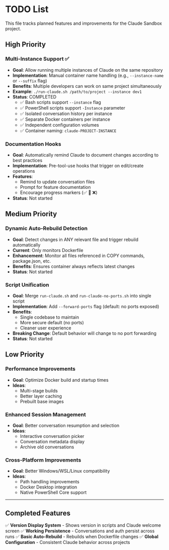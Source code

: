 # TODO List

This file tracks planned features and improvements for the Claude Sandbox project.

## High Priority

### Multi-Instance Support ✅
- **Goal**: Allow running multiple instances of Claude on the same repository
- **Implementation**: Manual container name handling (e.g., `--instance-name` or `--suffix` flag)
- **Benefits**: Multiple developers can work on same project simultaneously
- **Example**: `./run-claude.sh /path/to/project --instance dev1`
- **Status**: COMPLETED
  - ✅ Bash scripts support `--instance` flag
  - ✅ PowerShell scripts support `-Instance` parameter
  - ✅ Isolated conversation history per instance
  - ✅ Separate Docker containers per instance
  - ✅ Independent configuration volumes
  - ✅ Container naming: `claude-PROJECT-INSTANCE`

### Documentation Hooks
- **Goal**: Automatically remind Claude to document changes according to best practices
- **Implementation**: Pre-tool-use hooks that trigger on edit/create operations
- **Features**:
  - Remind to update conversation files
  - Prompt for feature documentation
  - Encourage progress markers (✅ 🔄 ❌)
- **Status**: Not started

## Medium Priority

### Dynamic Auto-Rebuild Detection
- **Goal**: Detect changes in ANY relevant file and trigger rebuild automatically
- **Current**: Only monitors Dockerfile
- **Enhancement**: Monitor all files referenced in COPY commands, package.json, etc.
- **Benefits**: Ensures container always reflects latest changes
- **Status**: Not started

### Script Unification
- **Goal**: Merge `run-claude.sh` and `run-claude-no-ports.sh` into single script
- **Implementation**: Add `--forward-ports` flag (default: no ports exposed)
- **Benefits**:
  - Single codebase to maintain
  - More secure default (no ports)
  - Cleaner user experience
- **Breaking Change**: Default behavior will change to no port forwarding
- **Status**: Not started

## Low Priority

### Performance Improvements
- **Goal**: Optimize Docker build and startup times
- **Ideas**:
  - Multi-stage builds
  - Better layer caching
  - Prebuilt base images

### Enhanced Session Management
- **Goal**: Better conversation resumption and selection
- **Ideas**:
  - Interactive conversation picker
  - Conversation metadata display
  - Archive old conversations

### Cross-Platform Improvements
- **Goal**: Better Windows/WSL/Linux compatibility
- **Ideas**:
  - Path handling improvements
  - Docker Desktop integration
  - Native PowerShell Core support

---

## Completed Features

✅ **Version Display System** - Shows version in scripts and Claude welcome screen
✅ **Working Persistence** - Conversations and auth persist across runs
✅ **Basic Auto-Rebuild** - Rebuilds when Dockerfile changes
✅ **Global Configuration** - Consistent Claude behavior across projects
